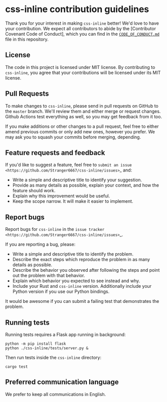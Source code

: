 # css-inline contribution guidelines

Thank you for your interest in making `css-inline` better! 
We'd love to have your contribution. We expect all contributors to
abide by the [Contributor Covenant Code of Conduct], which you can find in the
[`CODE_OF_CONDUCT.md`] file in this repository.

[`CODE_OF_CONDUCT.md`]: https://github.com/Stranger6667/css-inline/blob/master/CODE_OF_CONDUCT.md

## License

The code in this project is licensed under MIT license. 
By contributing to `css-inline`, you agree that your contributions will be licensed under its MIT license.

## Pull Requests

To make changes to `css-inline`, please send in pull requests on GitHub to the `master`
branch. We'll review them and either merge or request changes. Github Actions test
everything as well, so you may get feedback from it too.

If you make additions or other changes to a pull request, feel free to either amend
previous commits or only add new ones, however you prefer. We may ask you to squash
your commits before merging, depending.

## Feature requests and feedback

If you'd like to suggest a feature, feel free to `submit an issue <https://github.com/Stranger6667/css-inline/issues>`_
and:

* Write a simple and descriptive title to identify your suggestion.
* Provide as many details as possible, explain your context, and how the feature should work.
* Explain why this improvement would be useful.
* Keep the scope narrow. It will make it easier to implement.

## Report bugs

Report bugs for `css-inline` in the `issue tracker <https://github.com/Stranger6667/css-inline/issues>`_.

If you are reporting a bug, please:

* Write a simple and descriptive title to identify the problem.
* Describe the exact steps which reproduce the problem in as many details as possible.
* Describe the behavior you observed after following the steps and point out the problem with that behavior.
* Explain which behavior you expected to see instead and why.
* Include your Rust and `css-inline` version. Additionally include your Python version if you use our Python bindings.

It would be awesome if you can submit a failing test that demonstrates the problem.

## Running tests

Running tests requires a Flask app running in background:

```
python -m pip install flask
python ./css-inline/tests/server.py &
```

Then run tests inside the `css-inline` directory:

```
cargo test
```

## Preferred communication language

We prefer to keep all communications in English.
